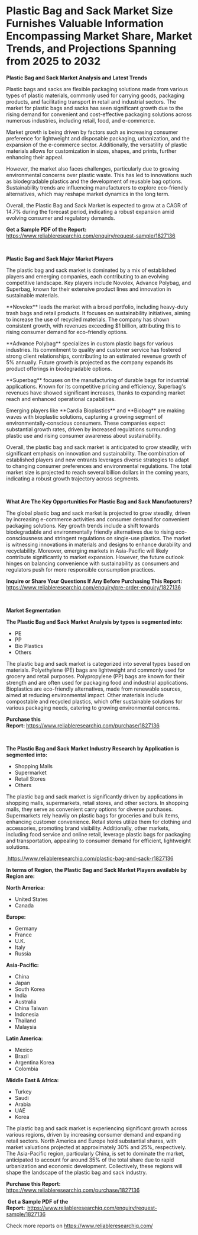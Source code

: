 <p><h1>Plastic Bag and Sack Market Size Furnishes Valuable Information Encompassing Market Share, Market Trends, and Projections Spanning from 2025 to 2032</h1></p><p><strong>Plastic Bag and Sack Market Analysis and Latest Trends</strong></p>
<p><p>Plastic bags and sacks are flexible packaging solutions made from various types of plastic materials, commonly used for carrying goods, packaging products, and facilitating transport in retail and industrial sectors. The market for plastic bags and sacks has seen significant growth due to the rising demand for convenient and cost-effective packaging solutions across numerous industries, including retail, food, and e-commerce.</p><p>Market growth is being driven by factors such as increasing consumer preference for lightweight and disposable packaging, urbanization, and the expansion of the e-commerce sector. Additionally, the versatility of plastic materials allows for customization in sizes, shapes, and prints, further enhancing their appeal.</p><p>However, the market also faces challenges, particularly due to growing environmental concerns over plastic waste. This has led to innovations such as biodegradable plastics and the development of reusable bag options. Sustainability trends are influencing manufacturers to explore eco-friendly alternatives, which may reshape market dynamics in the long term.</p><p>Overall, the Plastic Bag and Sack Market is expected to grow at a CAGR of 14.7% during the forecast period, indicating a robust expansion amid evolving consumer and regulatory demands.</p></p>
<p><strong>Get a Sample PDF of the Report:&nbsp;</strong> <a href="https://www.reliableresearchiq.com/enquiry/request-sample/1827136?utm_campaign=2250&utm_medium=2&utm_source=Github&utm_content=ia&utm_term=09022025&utm_id=plastic-bag-and-sack">https://www.reliableresearchiq.com/enquiry/request-sample/1827136</a></p>
<p>&nbsp;</p>
<p><strong>Plastic Bag and Sack Major Market Players</strong></p>
<p><p>The plastic bag and sack market is dominated by a mix of established players and emerging companies, each contributing to an evolving competitive landscape. Key players include Novolex, Advance Polybag, and Superbag, known for their extensive product lines and innovation in sustainable materials.</p><p>**Novolex** leads the market with a broad portfolio, including heavy-duty trash bags and retail products. It focuses on sustainability initiatives, aiming to increase the use of recycled materials. The company has shown consistent growth, with revenues exceeding $1 billion, attributing this to rising consumer demand for eco-friendly options.</p><p>**Advance Polybag** specializes in custom plastic bags for various industries. Its commitment to quality and customer service has fostered strong client relationships, contributing to an estimated revenue growth of 5% annually. Future growth is projected as the company expands its product offerings in biodegradable options.</p><p>**Superbag** focuses on the manufacturing of durable bags for industrial applications. Known for its competitive pricing and efficiency, Superbag's revenues have showed significant increases, thanks to expanding market reach and enhanced operational capabilities.</p><p>Emerging players like **Cardia Bioplastics** and **Biobag** are making waves with bioplastic solutions, capturing a growing segment of environmentally-conscious consumers. These companies expect substantial growth rates, driven by increased regulations surrounding plastic use and rising consumer awareness about sustainability.</p><p>Overall, the plastic bag and sack market is anticipated to grow steadily, with significant emphasis on innovation and sustainability. The combination of established players and new entrants leverages diverse strategies to adapt to changing consumer preferences and environmental regulations. The total market size is projected to reach several billion dollars in the coming years, indicating a robust growth trajectory across segments.</p></p>
<p>&nbsp;</p>
<p><strong>What Are The Key Opportunities For Plastic Bag and Sack Manufacturers?</strong></p>
<p><p>The global plastic bag and sack market is projected to grow steadily, driven by increasing e-commerce activities and consumer demand for convenient packaging solutions. Key growth trends include a shift towards biodegradable and environmentally friendly alternatives due to rising eco-consciousness and stringent regulations on single-use plastics. The market is witnessing innovations in materials and designs to enhance durability and recyclability. Moreover, emerging markets in Asia-Pacific will likely contribute significantly to market expansion. However, the future outlook hinges on balancing convenience with sustainability as consumers and regulators push for more responsible consumption practices.</p></p>
<p><strong>Inquire or Share Your Questions If Any Before Purchasing This Report:</strong> <a href="https://www.reliableresearchiq.com/enquiry/pre-order-enquiry/1827136?utm_campaign=2250&utm_medium=2&utm_source=Github&utm_content=ia&utm_term=09022025&utm_id=plastic-bag-and-sack">https://www.reliableresearchiq.com/enquiry/pre-order-enquiry/1827136</a></p>
<p>&nbsp;</p>
<p><strong>Market Segmentation</strong></p>
<p><strong>The Plastic Bag and Sack Market Analysis by types is segmented into:</strong></p>
<p><ul><li>PE</li><li>PP</li><li>Bio Plastics</li><li>Others</li></ul></p>
<p><p>The plastic bag and sack market is categorized into several types based on materials. Polyethylene (PE) bags are lightweight and commonly used for grocery and retail purposes. Polypropylene (PP) bags are known for their strength and are often used for packaging food and industrial applications. Bioplastics are eco-friendly alternatives, made from renewable sources, aimed at reducing environmental impact. Other materials include compostable and recycled plastics, which offer sustainable solutions for various packaging needs, catering to growing environmental concerns.</p></p>
<p><strong>Purchase this Report:&nbsp;</strong><a href="https://www.reliableresearchiq.com/purchase/1827136?utm_campaign=2250&utm_medium=2&utm_source=Github&utm_content=ia&utm_term=09022025&utm_id=plastic-bag-and-sack">https://www.reliableresearchiq.com/purchase/1827136</a></p>
<p>&nbsp;</p>
<p><strong>The Plastic Bag and Sack Market Industry Research by Application is segmented into:</strong></p>
<p><ul><li>Shopping Malls</li><li>Supermarket</li><li>Retail Stores</li><li>Others</li></ul></p>
<p><p>The plastic bag and sack market is significantly driven by applications in shopping malls, supermarkets, retail stores, and other sectors. In shopping malls, they serve as convenient carry options for diverse purchases. Supermarkets rely heavily on plastic bags for groceries and bulk items, enhancing customer convenience. Retail stores utilize them for clothing and accessories, promoting brand visibility. Additionally, other markets, including food service and online retail, leverage plastic bags for packaging and transportation, appealing to consumer demand for efficient, lightweight solutions.</p></p>
<p><a href="https://www.reliableresearchiq.com/plastic-bag-and-sack-r1827136?utm_campaign=2250&utm_medium=2&utm_source=Github&utm_content=ia&utm_term=09022025&utm_id=plastic-bag-and-sack">&nbsp;https://www.reliableresearchiq.com/plastic-bag-and-sack-r1827136</a></p>
<p><strong>In terms of Region, the Plastic Bag and Sack Market Players available by Region are:</strong></p>
<p>
    <p> <strong> North America: </strong>
        <ul>
            <li>United States</li>
            <li>Canada</li>
        </ul>
        </p> 
    <p> <strong> Europe: </strong>
        <ul>
            <li>Germany</li>
            <li>France</li>
            <li>U.K.</li>
            <li>Italy</li>
            <li>Russia</li>
        </ul>
        </p> 
    <p> <strong> Asia-Pacific: </strong>
        <ul>
            <li>China</li>
            <li>Japan</li>
            <li>South Korea</li>
            <li>India</li>
            <li>Australia</li>
            <li>China Taiwan</li>
            <li>Indonesia</li>
            <li>Thailand</li>
            <li>Malaysia</li>
        </ul>
        </p> 
    <p> <strong> Latin America: </strong>
        <ul>
            <li>Mexico</li>
            <li>Brazil</li>
            <li>Argentina Korea</li>
            <li>Colombia</li>
        </ul>
        </p> 
    <p> <strong> Middle East & Africa: </strong>
        <ul>
            <li>Turkey</li>
            <li>Saudi</li>
            <li>Arabia</li>
            <li>UAE</li>
            <li>Korea</li>
        </ul>
    </p>
    </p>
<p><p>The plastic bag and sack market is experiencing significant growth across various regions, driven by increasing consumer demand and expanding retail sectors. North America and Europe hold substantial shares, with market valuations projected at approximately 30% and 25%, respectively. The Asia-Pacific region, particularly China, is set to dominate the market, anticipated to account for around 35% of the total share due to rapid urbanization and economic development. Collectively, these regions will shape the landscape of the plastic bag and sack industry.</p></p>
<p><strong>Purchase this Report: </strong><a href="https://www.reliableresearchiq.com/purchase/1827136?utm_campaign=2250&utm_medium=2&utm_source=Github&utm_content=ia&utm_term=09022025&utm_id=plastic-bag-and-sack">https://www.reliableresearchiq.com/purchase/1827136</a></p>
<p>&nbsp;<strong>Get a Sample PDF of the Report:&nbsp;&nbsp;</strong><a href="https://www.reliableresearchiq.com/enquiry/request-sample/1827136?utm_campaign=2250&utm_medium=2&utm_source=Github&utm_content=ia&utm_term=09022025&utm_id=plastic-bag-and-sack">https://www.reliableresearchiq.com/enquiry/request-sample/1827136</a></p>
<p><strong></strong></p>
<p>Check more reports on <a href="https://www.reliableresearchiq.com/?utm_campaign=2250&utm_medium=2&utm_source=Github&utm_content=ia&utm_term=09022025&utm_id=plastic-bag-and-sack">https://www.reliableresearchiq.com/</a></p>